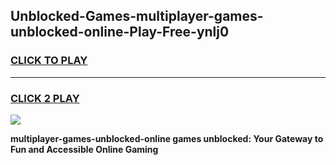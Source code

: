 
## Unblocked-Games-multiplayer-games-unblocked-online-Play-Free-ynlj0
<h3>
<a href="https://premium76.site?title=multiplayer-games-unblocked-online&ref=18A">CLICK TO PLAY</a></h3>
<hr>

<h3>
<a href="https://premium76.site?title=multiplayer-games-unblocked-online&ref=18A">CLICK 2 PLAY</a>
  
</h3>

<a href="https://premium76.site?title=multiplayer-games-unblocked-online&ref=18A"><img src="https://clearcache.store/games.png"></a>


**multiplayer-games-unblocked-online games unblocked: Your Gateway to Fun and Accessible Online Gaming**
